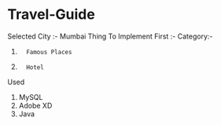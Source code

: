# Travel-Guide

Selected City :-  Mumbai
Thing To Implement First :-
Category:-
1.       Famous Places
2.       Hotel

Used
1.   MySQL
2.   Adobe XD
3.   Java 
